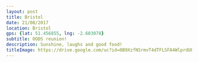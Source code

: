 ```yaml
---
layout: post
title: Bristol
date: 21/08/2017
location: Bristol
gps: {lat: 51.456855, lng: -2.603078}
subtitle: OODS reunion!
description: Sunshine, laughs and good food!
titleImage: https://drive.google.com/uc?id=0B9XzfNSrmvT4dTFLSFA4WlprdUE
---
```

